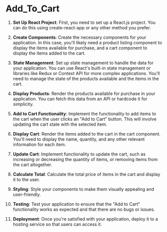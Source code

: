 # Add_To_Cart

1. **Set Up React Project**: First, you need to set up a React.js project. You can do this using create-react-app or any other method you prefer.

2. **Create Components**: Create the necessary components for your application. In this case, you'll likely need a product listing component to display the items available for purchase, and a cart component to display the items added to the cart.

3. **State Management**: Set up state management to handle the data for your application. You can use React's built-in state management or libraries like Redux or Context API for more complex applications. You'll need to manage the state of the products available and the items in the cart.

4. **Display Products**: Render the products available for purchase in your application. You can fetch this data from an API or hardcode it for simplicity.

5. **Add to Cart Functionality**: Implement the functionality to add items to the cart when the user clicks an "Add to Cart" button. This will involve updating the cart state with the selected item.

6. **Display Cart**: Render the items added to the cart in the cart component. You'll need to display the name, quantity, and any other relevant information for each item.

7. **Update Cart**: Implement functionality to update the cart, such as increasing or decreasing the quantity of items, or removing items from the cart altogether.

8. **Calculate Total**: Calculate the total price of items in the cart and display it to the user.

9. **Styling**: Style your components to make them visually appealing and user-friendly.

10. **Testing**: Test your application to ensure that the "Add to Cart" functionality works as expected and that there are no bugs or issues.

11. **Deployment**: Once you're satisfied with your application, deploy it to a hosting service so that users can access it.
